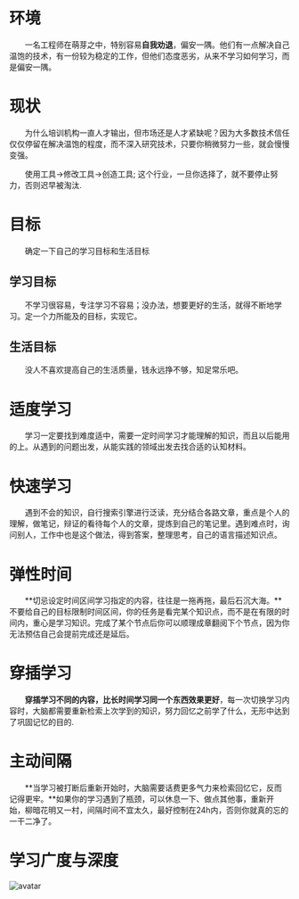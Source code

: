 
# 环境

&emsp;&emsp;一名工程师在萌芽之中，特别容易**自我劝退**，偏安一隅。他们有一点解决自己温饱的技术，有一份较为稳定的工作，但他们态度恶劣，从来不学习如何学习，而是偏安一隅。

# 现状

&emsp;&emsp;为什么培训机构一直人才输出，但市场还是人才紧缺呢？因为大多数技术信任仅仅停留在解决温饱的程度，而不深入研究技术，只要你稍微努力一些，就会慢慢变强。

&emsp;&emsp;使用工具->修改工具->创造工具; 这个行业，一旦你选择了，就不要停止努力，否则迟早被淘汰.

# 目标

&emsp;&emsp;确定一下自己的学习目标和生活目标

## 学习目标

&emsp;&emsp;不学习很容易，专注学习不容易；没办法，想要更好的生活，就得不断地学习。定一个力所能及的目标，实现它。

## 生活目标

&emsp;&emsp;没人不喜欢提高自己的生活质量，钱永远挣不够，知足常乐吧。

# 适度学习

&emsp;&emsp;学习一定要找到难度适中，需要一定时间学习才能理解的知识，而且以后能用的上。从遇到的问题出发，从能实践的领域出发去找合适的认知材料。

# 快速学习

&emsp;&emsp;遇到不会的知识，自行搜索引擎进行泛读，充分结合各路文章，重点是个人的理解，做笔记，辩证的看待每个人的文章，提炼到自己的笔记里。遇到难点时，询问别人，工作中也是这个做法，得到答案，整理思考，自己的语言描述知识点。

# 弹性时间

&emsp;&emsp;**切忌设定时间区间学习指定的内容，往往是一拖再拖，最后石沉大海。**不要给自己的目标限制时间区间，你的任务是看完某个知识点，而不是在有限的时间内，重心是学习知识。完成了某个节点后你可以顺理成章翻阅下个节点，因为你无法预估自己会提前完成还是延后。

# 穿插学习

&emsp;&emsp;**穿插学习不同的内容，比长时间学习同一个东西效果更好**，每一次切换学习内容时，大脑都需要重新检索上次学到的知识，努力回忆之前学了什么，无形中达到了巩固记忆的目的.

# 主动间隔

&emsp;&emsp;**当学习被打断后重新开始时，大脑需要话费更多气力来检索回忆它，反而记得更牢。**如果你的学习遇到了瓶颈，可以休息一下、做点其他事，重新开始，柳暗花明又一村，间隔时间不宜太久，最好控制在24h内，否则你就真的忘的一干二净了。

# 学习广度与深度

![avatar](https://cdn.jsdelivr.net/gh/facedamon/MarkDownPhotos@master/学习广度与深度.jpg)
